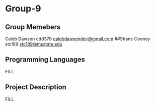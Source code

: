 # Group-9

## Group Memebers

Caleb Dawson        cdd370      calebdawsondev@gmail.com
##Shane Cooney        stc189      stc189@msstate.edu
## Programming Languages

FILL

## Project Description

FILL
